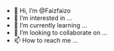 - 👋 Hi, I’m @Faizfaizo
- 👀 I’m interested in ...
- 🌱 I’m currently learning ...
- 💞️ I’m looking to collaborate on ...
- 📫 How to reach me ...

<!---
Faizfaizo/Faizfaizo is a ✨ special ✨ repository because its `README.md` (this file) appears on your GitHub profile.
You can click the Preview link to take a look at your changes.
--->
